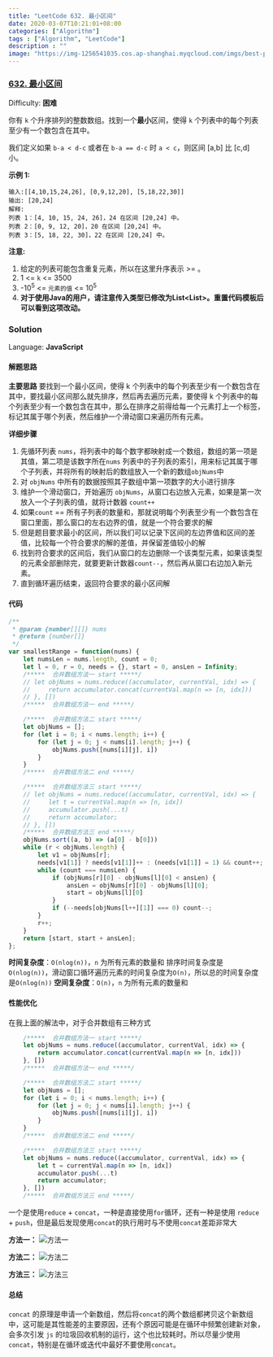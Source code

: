 ```yaml
---
title: "LeetCode 632. 最小区间"
date: 2020-03-07T10:21:01+08:00
categories: ["Algorithm"]
tags : ["Algorithm", "LeetCode"]
description : ""
image: "https://img-1256541035.cos.ap-shanghai.myqcloud.com/imgs/best-portland-landscape-photographers-1080x600.jpg"
---
```


### [632\. 最小区间](https://leetcode-cn.com/problems/smallest-range-covering-elements-from-k-lists/)

Difficulty: **困难**


你有 `k` 个升序排列的整数数组。找到一个**最小**区间，使得 `k` 个列表中的每个列表至少有一个数包含在其中。

我们定义如果 `b-a < d-c` 或者在 `b-a == d-c` 时 `a < c`，则区间 [a,b] 比 [c,d] 小。

**示例 1:**

```
输入:[[4,10,15,24,26], [0,9,12,20], [5,18,22,30]]
输出: [20,24]
解释:
列表 1：[4, 10, 15, 24, 26]，24 在区间 [20,24] 中。
列表 2：[0, 9, 12, 20]，20 在区间 [20,24] 中。
列表 3：[5, 18, 22, 30]，22 在区间 [20,24] 中。
```

**注意:**

1.  给定的列表可能包含重复元素，所以在这里升序表示 >= 。
2.  1 <= `k` <= 3500
3.  -10<sup>5</sup> <= `元素的值` <= 10<sup>5</sup>
4.  **对于使用Java的用户，请注意传入类型已修改为List<List<Integer>>。重置代码模板后可以看到这项改动。**


### Solution

Language: **JavaScript**

#### 解题思路
**主要思路**
要找到一个最小区间，使得 k 个列表中的每个列表至少有一个数包含在其中，要找最小区间那么就先排序，然后再去遍历元素，要使得 k 个列表中的每个列表至少有一个数包含在其中，那么在排序之前得给每一个元素打上一个标签，标记其属于哪个列表，然后维护一个滑动窗口来遍历所有元素。

**详细步骤**
1. 先循环列表 `nums`，将列表中的每个数字都映射成一个数组，数组的第一项是其值，第二项是该数字所在`nums` 列表中的子列表的索引，用来标记其属于哪个子列表，并将所有的映射后的数组放入一个新的数组`objNums`中
2. 对 `objNums` 中所有的数据按照其子数组中第一项数字的大小进行排序
3. 维护一个滑动窗口，开始遍历 `objNums`，从窗口右边放入元素，如果是第一次放入一个子列表的值，就将计数器 `count++`
4. 如果`count` == 所有子列表的数量和，那就说明每个列表至少有一个数包含在窗口里面，那么窗口的左右边界的值，就是一个符合要求的解
5. 但是题目要求最小的区间，所以我们可以记录下区间的左边界值和区间的差值，比较每一个符合要求的解的差值，并保留差值较小的解
6. 找到符合要求的区间后，我们从窗口的左边删除一个该类型元素，如果该类型的元素全部删除完，就要更新计数器`count--`，然后再从窗口右边加入新元素。
7. 直到循环遍历结束，返回符合要求的最小区间解

#### 代码

```javascript
/**
 * @param {number[][]} nums
 * @return {number[]}
 */
var smallestRange = function(nums) {
    let numsLen = nums.length, count = 0;
    let l = 0, r = 0, needs = {}, start = 0, ansLen = Infinity;
    /*****  合并数组方法一 start *****/
    // let objNums = nums.reduce((accumulator, currentVal, idx) => {
    //     return accumulator.concat(currentVal.map(n => [n, idx]))
    // }, [])
    /*****  合并数组方法一 end *****/

    /*****  合并数组方法二 start *****/
    let objNums = [];
    for (let i = 0; i < nums.length; i++) {
        for (let j = 0; j < nums[i].length; j++) {
            objNums.push([nums[i][j], i])
        }
    }
    /*****  合并数组方法二 end *****/

    /*****  合并数组方法三 start *****/
    // let objNums = nums.reduce((accumulator, currentVal, idx) => {
    //     let t = currentVal.map(n => [n, idx])
    //     accumulator.push(...t)
    //     return accumulator;
    // }, [])
    /*****  合并数组方法三 end *****/
    objNums.sort((a, b) => (a[0] - b[0]))
    while (r < objNums.length) {
        let v1 = objNums[r];
        needs[v1[1]] ? needs[v1[1]]++ : (needs[v1[1]] = 1) && count++;
        while (count === numsLen) {
            if (objNums[r][0] - objNums[l][0] < ansLen) {
                ansLen = objNums[r][0] - objNums[l][0];
                start = objNums[l][0]
            }
            if (--needs[objNums[l++][1]] === 0) count--;
        }
        r++;
    }
    return [start, start + ansLen];
};
```
**时间复杂度**：`O(nlog(n))`，`n` 为所有元素的数量和
排序时间复杂度是`O(nlog(n))`，滑动窗口循环遍历元素的时间复杂度为`O(n)`，所以总的时间复杂度是`O(nlog(n))`
**空间复杂度**：`O(n)`，`n` 为所有元素的数量和

#### 性能优化

在我上面的解法中，对于合并数组有三种方式

```js
    /*****  合并数组方法一 start *****/
    let objNums = nums.reduce((accumulator, currentVal, idx) => {
        return accumulator.concat(currentVal.map(n => [n, idx]))
    }, [])
    /*****  合并数组方法一 end *****/

    /*****  合并数组方法二 start *****/
    let objNums = [];
    for (let i = 0; i < nums.length; i++) {
        for (let j = 0; j < nums[i].length; j++) {
            objNums.push([nums[i][j], i])
        }
    }
    /*****  合并数组方法二 end *****/

    /*****  合并数组方法三 start *****/
    let objNums = nums.reduce((accumulator, currentVal, idx) => {
        let t = currentVal.map(n => [n, idx])
        accumulator.push(...t)
        return accumulator;
    }, [])
    /*****  合并数组方法三 end *****/
```

一个是使用`reduce` + `concat`，一种是直接使用`for`循环，还有一种是使用 `reduce` + `push`，但是最后发现使用`concat`的执行用时与不使用`concat`差距非常大

**方法一：**
![方法一](https://img-1256541035.cos.ap-shanghai.myqcloud.com/imgs/leetcode632ff1.png)

**方法二：**
![方法二](https://img-1256541035.cos.ap-shanghai.myqcloud.com/imgs/leetcode632ff2.png)

**方法三：**
![方法三](https://img-1256541035.cos.ap-shanghai.myqcloud.com/imgs/leetcode632ff3.png)

#### 总结
`concat` 的原理是申请一个新数组，然后将`concat`的两个数组都拷贝这个新数组中，这可能是其性能差的主要原因，还有个原因可能是在循环中频繁创建新对象，会多次引发 `js` 的垃圾回收机制的运行，这个也比较耗时。所以尽量少使用 `concat`，特别是在循环或迭代中最好不要使用`concat`。
